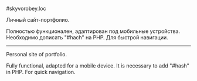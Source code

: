 #skyvorobey.loc

Личный сайт-портфолио.

Полностью функционален, адаптирован под мобильные устройства.
Необходимо дописать "#hach" на PHP. Для быстрой навигации.

-------------------------------------------------------------

Personal site of portfolio.

Fully functional, adapted for a mobile device.
It is necessary to add "#hash" in PHP. For quick navigation.
